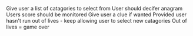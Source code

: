 Give user a list of catagories to select from
User should decifer anagram
Users score should be monitored
Give user a clue if wanted
Provided user hasn't run out of lives - keep allowing user to select new catagories
Out of lives = game over 
